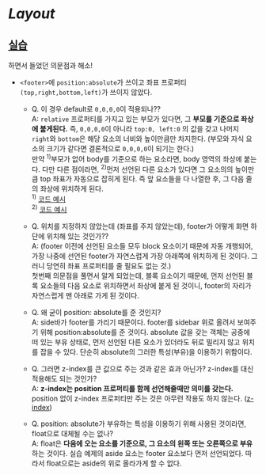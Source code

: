 # ***Layout***

## [실습](http://poiemaweb.com/css3-layout)
하면서 들었던 의문점과 해소!

- ```<footer>```에 ```position:absolute```가 쓰이고 좌표 프로퍼티```(top,right,bottom,left)```가 쓰이지 않았다.  

  - Q. 이 경우 default로 ```0,0,0,0```이 적용되나??  
    A: ```relative``` 프로퍼티를 가지고 있는 부모가 있다면, 그 **부모를 기준으로 좌상에 붙게된다.** 즉, ```0,0,0,0```이 아니라 ```top:0, left:0``` 의 값을 갖고 나머지 ```right```와 ```bottom```은 해당 요소의 너비와 높이만큼만 차지한다. (부모와 자식 요소의 크기가 같다면 결론적으로 ```0,0,0,0```이 되기는 한다.)  
    만약 <sup>1)</sup>부모가 없어 body를 기준으로 하는 요소라면, body 영역의 좌상에 붙는다. 다만 다른 점이라면, <sup>2)</sup>먼저 선언된 다른 요소가 있다면 그 요소의의 높이만큼 top 좌표가 자동으로 잡히게 된다. 즉 앞 요소들을 다 나열한 후, 그 다음 줄의 좌상에 위치하게 된다.  
    <sup>1)</sup> [코드 예시](absolute-1.html)  
    <sup>2)</sup> [코드 예시](absolute-2.html)

  - Q. 위치를 지정하지 않았는데 (좌표를 주지 않았는데), footer가 어떻게 화면 하단에 위치해 있는 것인가??  
    A: (footer 이전에 선언된 요소들 모두 block 요소이기 때문에 자동 개행되어, 가장 나중에 선언된 footer가 자연스럽게 가장 아래쪽에 위치하게 된 것이다. 그러니 당연히 좌표 프로퍼티를 줄 필요도 없는 것.)  
    첫번째 의문점을 풀면서 알게 되었는데, 블록 요소이기 때문에, 먼저 선언된 블록 요소들의 다음 요소로 위치하면서 좌상에 붙게 된 것이니, footer의 자리가 자연스럽게 맨 아래로 가게 된 것이다.

  - Q. 왜 굳이 position: absolute를 준 것인지?  
    A: side바가 footer를 가리기 때문이다. footer를 sidebar 위로 올려서 보여주기 위해 position:absolute를 준 것이다. absolute 값을 갖는 객체는 공중에 떠 있는 부유 상태로, 먼저 선언된 다른 요소가 있더라도 뒤로 밀리지 않고 위치를 잡을 수 있다. 단순히 absolute의 그러한 특성(부유)을 이용하기 위함이다.

  - Q. 그러면 z-index를 큰 값으로 주는 것과 같은 효과 아닌가? z-index를 대신 적용해도 되는 것인가?  
    A: **z-index는 position 프로퍼티를 함께 선언해줄때만 의미를 갖는다.** position 없이 z-index 프로퍼티만 주는 것은 아무런 작용도 하지 않는다. ([z-index](https://developer.mozilla.org/ko/docs/Web/CSS/Understanding_z-index/Adding_z-index))

  - Q. position: absolute가 부유하는 특성을 이용하기 위해 사용된 것이라면, float으로 대체될 수는 없나?  
    A: float은 **다음에 오는 요소를 기준으로, 그 요소의 왼쪽 또는 오른쪽으로 부유**하는 것이다. 실습 예제의 aside 요소는 footer 요소보다 먼저 선언되었다. 따라서 float으로는 aside의 위로 올라가게 할 수 없다. 